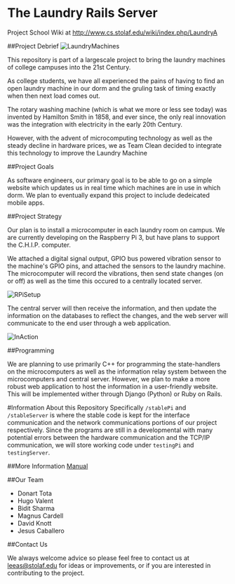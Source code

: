 # The Laundry Rails Server
Project School Wiki at <http://www.cs.stolaf.edu/wiki/index.php/LaundryA>

##Project Debrief
![LaundryMachines](https://40.media.tumblr.com/fe539bba3c9b11516563865db8380675/tumblr_o4hikoOGfF1s5a4bko1_1280.jpg)

This repository is part of a largescale project to bring the laundry machines of college campuses into the 21st Century.

As college students, we have all experienced the pains of having to find an open laundry machine in our dorm and the gruling task of timing exactly when then next load comes out.

The rotary washing machine (which is what we more or less see today) was invented by Hamilton Smith in 1858, and ever since, the only real innovation was the integration with electricity in the early 20th Century.

However, with the advent of microcomputing technology as well as the steady decline in hardware prices, we as Team Clean decided to integrate this technology to improve the Laundry Machine

##Project Goals

As software engineers, our primary goal is to be able to go on a simple website which updates us in real time which machines are in use in which dorm. We plan to eventually expand this project to include dedeicated mobile apps.

##Project Strategy

Our plan is to install a microcomputer in each laundry room on campus. We are currently developing on the Raspberry Pi 3, but have plans to support the C.H.I.P. computer.

We attached a digital signal output, GPIO bus powered vibration sensor to the machine's GPIO pins, and  attached the sensors to the laundry machine. The microcomputer will record the vibrations, then send state changes (on or off) as well as the time this occured to a centrally located server.

![RPiSetup](https://68.media.tumblr.com/caf48a03b93cd70018fd6f207b764768/tumblr_o6mrc7SG7j1s5a4bko1_1280.jpg)

The central server will then receive the information, and then update the information on the databases to reflect the changes, and the web server will communicate to the end user through a web application.

![InAction](https://67.media.tumblr.com/f810fdbab55eb994c4d604c6cbfb66c6/tumblr_odvckf7eQz1s5a4bko1_1280.png)

##Programming

We are planning to use primarily C++ for programming the state-handlers on the microcomputers as well as the information relay system between the microcomputers and central server. However, we plan to make a more robust web application to host the information in a user-friendly website. This will be implemented wither through Django (Python) or Ruby on Rails.


#Information About this Repository Specifically
`/stablePi` and `/stableServer` is where the stable code is kept for the interface communication and the network communications portions of our project respectively. Since the programs are still in a developmental with many potential errors between the hardware communication and the TCP/IP communication, we will store working code under `testingPi` and `testingServer`.


##More Information
[Manual](https://docs.google.com/document/d/1BHVk0Hevf0V_oB13gpIEyMFxyB8OXr5Pj2qJtPnLsw8/view)



##Our Team
- Donart Tota
- Hugo Valent
- Bidit Sharma
- Magnus Cardell
- David Knott
- Jesus Caballero

##Contact Us

We always welcome advice so please feel free to contact us at leeas@stolaf.edu for ideas or improvements, or if you are interested in contributing to the project.
